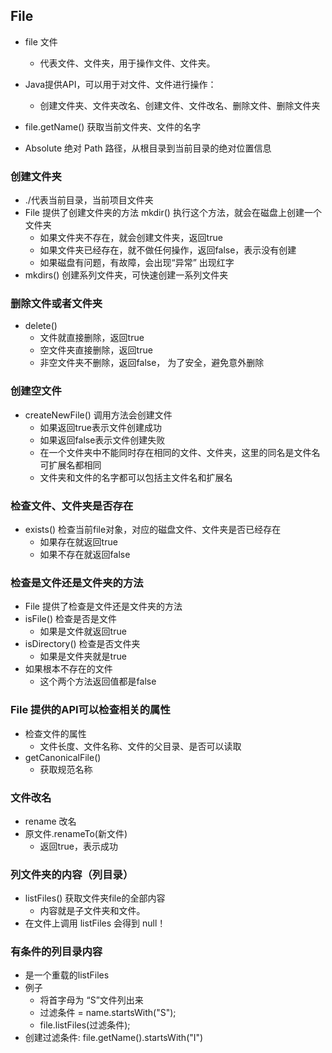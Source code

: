 ## File

- file 文件
  - 代表文件、文件夹，用于操作文件、文件夹。 

- Java提供API，可以用于对文件、文件进行操作：
  - 创建文件夹、文件夹改名、创建文件、文件改名、删除文件、删除文件夹

- file.getName() 获取当前文件夹、文件的名字
- Absolute 绝对 Path 路径，从根目录到当前目录的绝对位置信息

### 创建文件夹

- ./代表当前目录，当前项目文件夹
- File 提供了创建文件夹的方法 mkdir() 执行这个方法，就会在磁盘上创建一个文件夹
  - 如果文件夹不存在，就会创建文件夹，返回true
  - 如果文件夹已经存在，就不做任何操作，返回false，表示没有创建
  - 如果磁盘有问题，有故障，会出现“异常” 出现红字
- mkdirs() 创建系列文件夹，可快速创建一系列文件夹

### 删除文件或者文件夹

- delete()
  - 文件就直接删除，返回true
  - 空文件夹直接删除，返回true
  - 非空文件夹不删除，返回false， 为了安全，避免意外删除

### 创建空文件

- createNewFile() 调用方法会创建文件
  - 如果返回true表示文件创建成功
  - 如果返回false表示文件创建失败
  - 在一个文件夹中不能同时存在相同的文件、文件夹，这里的同名是文件名可扩展名都相同
  - 文件夹和文件的名字都可以包括主文件名和扩展名

### 检查文件、文件夹是否存在

- exists() 检查当前file对象，对应的磁盘文件、文件夹是否已经存在
  - 如果存在就返回true
  - 如果不存在就返回false

### 检查是文件还是文件夹的方法

- File 提供了检查是文件还是文件夹的方法
- isFile() 检查是否是文件
  - 如果是文件就返回true
- isDirectory() 检查是否文件夹
  - 如果是文件夹就是true
- 如果根本不存在的文件
  - 这个两个方法返回值都是false

### File 提供的API可以检查相关的属性

- 检查文件的属性
  - 文件长度、文件名称、文件的父目录、是否可以读取
- getCanonicalFile() 
  - 获取规范名称

### 文件改名

- rename 改名 
- 原文件.renameTo(新文件) 
  - 返回true，表示成功

### 列文件夹的内容（列目录）

- listFiles() 获取文件夹file的全部内容
  - 内容就是子文件夹和文件。
- 在文件上调用 listFiles 会得到 null！

### 有条件的列目录内容

- 是一个重载的listFiles
- 例子
  - 将首字母为 “S”文件列出来
  - 过滤条件 = name.startsWith("S");
  - file.listFiles(过滤条件);
- 创建过滤条件: file.getName().startsWith("I")